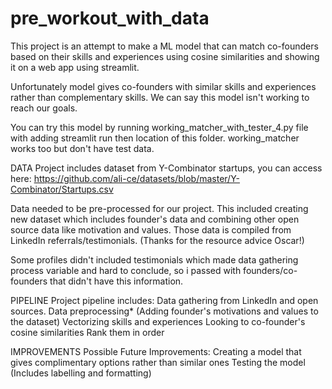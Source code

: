 # pre_workout_with_data

This project is an attempt to make a ML model that can match co-founders based on their skills and experiences using cosine similarities and showing it on a web app using streamlit.

Unfortunately model gives co-founders with similar skills and experiences rather than complementary skills. We can say this model isn't working to reach our goals.

You can try this model by running working_matcher_with_tester_4.py file with adding streamlit run then location of this folder.
working_matcher works too but don't have test data.



DATA
Project includes dataset from Y-Combinator startups, you can access here:
https://github.com/ali-ce/datasets/blob/master/Y-Combinator/Startups.csv

Data needed to be pre-processed for our project. This included creating new dataset which includes founder's data and combining other open source data like motivation and values. Those data is compiled from LinkedIn referrals/testimonials. (Thanks for the resource advice Oscar!)

Some profiles didn't included testimonials which made data gathering process variable and hard to conclude, so i passed with founders/co-founders that didn't have this information.



PIPELINE
Project pipeline includes:
Data gathering from LinkedIn and open sources.
Data preprocessing* (Adding founder's motivations and values to the dataset)
Vectorizing skills and experiences
Looking to co-founder's cosine similarities
Rank them in order



IMPROVEMENTS
Possible Future Improvements:
Creating a model that gives complimentary options rather than similar ones
Testing the model (Includes labelling and formatting)


